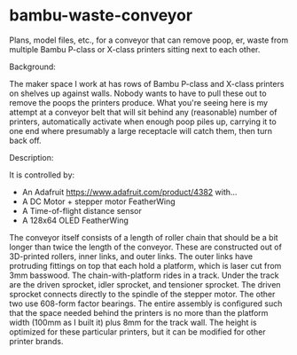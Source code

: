 # bambu-waste-conveyor
Plans, model files, etc., for a conveyor that can remove poop, er, waste from multiple Bambu P-class or X-class printers sitting next to each other.

Background:

The maker space I work at has rows of Bambu P-class and X-class printers on shelves up against walls. Nobody wants to have to pull these out to remove the poops the printers produce. What you're seeing here is my attempt at a conveyor belt that will sit behind any (reasonable) number of printers, automatically activate when enough poop piles up, carrying it to one end where presumably a large receptacle will catch them, then turn back off.

Description:

It is controlled by:
* An Adafruit https://www.adafruit.com/product/4382 with...
* A DC Motor + stepper motor FeatherWing
* A Time-of-flight distance sensor
* A 128x64 OLED FeatherWing

The conveyor itself consists of a length of roller chain that should be a bit longer than twice the length of the conveyor. These are constructed out of 3D-printed rollers, inner links, and outer links. The outer links have protruding fittings on top that each hold a platform, which is laser cut from 3mm basswood. The chain-with-platform rides in a track. Under the track are the driven sprocket, idler sprocket, and tensioner sprocket. The driven sprocket connects directly to the spindle of the stepper motor. The other two use 608-form factor bearings. The entire assembly is configured such that the space needed behind the printers is no more than the platform width (100mm as I built it) plus 8mm for the track wall. The height is optimized for these particular printers, but it can be modified for other printer brands.
